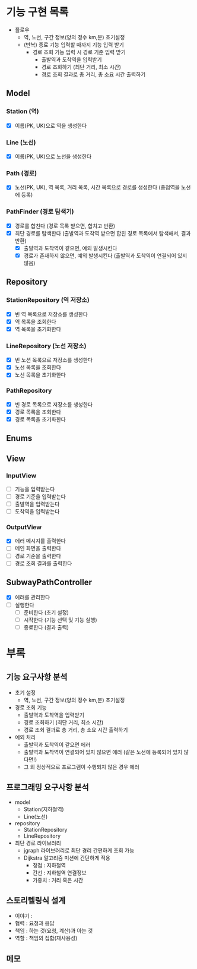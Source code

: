 # 기능 구현 목록

- 플로우
    - 역, 노선, 구간 정보(양의 정수 km,분) 초기설정
    - (반복) 종료 기능 입력할 때까지 기능 입력 받기
        - 경로 조회 기능 입력 시 경로 기준 입력 받기
            - 출발역과 도착역을 입력받기
            - 경로 조회하기 (최단 거리, 최소 시간)
            - 경로 조회 결과로 총 거리, 총 소요 시간 출력하기

## Model

### Station (역)

- [x] 이름(PK, UK)으로 역을 생성한다

### Line (노선)

- [x] 이름(PK, UK)으로 노선을 생성한다

### Path (경로)

- [x] 노선(PK, UK), 역 목록, 거리 목록, 시간 목록으로 경로를 생성한다 (종점역을 노선에 등록)

### PathFinder (경로 탐색기)

- [x] 경로를 합친다 (경로 목록 받으면, 합치고 반환)
- [x] 최단 경로를 탐색한다 (출발역과 도착역 받으면 합친 경로 목록에서 탐색해서, 결과 반환)
    - [x] 출발역과 도착역이 같으면, 예외 발생시킨다
    - [x] 경로가 존재하지 않으면, 예외 발생시킨다 (출발역과 도착역이 연결되어 있지 않음)

## Repository

### StationRepository (역 저장소)

- [x] 빈 역 목록으로 저장소를 생성한다
- [x] 역 목록을 조회한다
- [x] 역 목록을 초기화한다

### LineRepository (노선 저장소)

- [x] 빈 노션 목록으로 저장소를 생성한다
- [x] 노선 목록을 조회한다
- [x] 노선 목록을 초기화한다

### PathRepository

- [x] 빈 경로 목록으로 저장소를 생성한다
- [x] 경로 목록을 조회한다
- [x] 경로 목록을 초기화한다

## Enums

## View

### InputView

- [ ] 기능을 입력받는다
- [ ] 경로 기준을 입력받는다
- [ ] 출발역을 입력받는다
- [ ] 도착역을 입력받는다

### OutputView

- [x] 에러 메시지를 출력한다
- [ ] 메인 화면을 출력한다
- [ ] 경로 기준을 출력한다
- [ ] 경로 조회 결과를 출력한다

## SubwayPathController

- [x] 에러를 관리한다
- [ ] 실행한다
    - [ ] 준비한다 (초기 설정)
    - [ ] 시작한다 (기능 선택 및 기능 실행)
    - [ ] 종료한다 (결과 출력)

# 부록

## 기능 요구사항 분석

- 초기 설정
    - 역, 노선, 구간 정보(양의 정수 km,분) 초기설정
- 경로 조회 기능
    - 출발역과 도착역을 입력받기
    - 경로 조회하기 (최단 거리, 최소 시간)
    - 경로 조회 결과로 총 거리, 총 소요 시간 출력하기
- 예외 처리
    - 출발역과 도착역이 같으면 에러
    - 출발역과 도착역이 연결되어 있지 않으면 에러 (같은 노선에 등록되어 있지 않다면!)
    - 그 외 정상적으로 프로그램이 수행되지 않은 경우 에러

## 프로그래밍 요구사항 분석

- model
    - Station(지하철역)
    - Line(노선)
- repository
    - StationRepository
    - LineRepository
- 최단 경로 라이브러리
    - jgraph 라이브러리로 최단 경리 간편하게 조회 가능
    - Dijkstra 알고리즘 미션에 간단하게 적용
        - 정점 : 지하철역
        - 간선 : 지하철역 연결정보
        - 가중치 : 거리 혹은 시간

## 스토리텔링식 설계

- 이야기 :
- 협력 : 요청과 응답
- 책임 : 하는 것(요청, 계산)과 아는 것
- 역할 : 책임의 집합(재사용성)

## 메모

